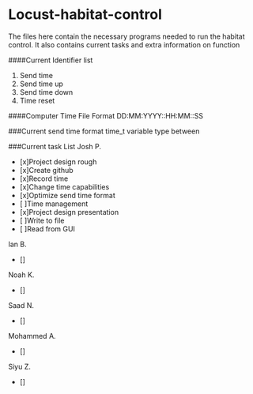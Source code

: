# Locust-habitat-control

The files here contain the necessary programs needed to run the habitat control.
It also contains current tasks and extra information on function

####Current Identifier list
1. Send time
2. Send time up
3. Send time down
4. Time reset

####Computer Time File Format
DD:MM:YYYY::HH:MM::SS

###Current send time format
time_t variable type between 

###Current task List
Josh P.
- [x]Project design rough
- [x]Create github
- [x]Record time
- [x]Change time capabilities
- [x]Optimize send time format
- [ ]Time management
- [x]Project design presentation
- [ ]Write to file
- [ ]Read from GUI

Ian B.
- []

Noah K.
- []

Saad N.
- []

Mohammed A.
- []

Siyu Z.
- []
